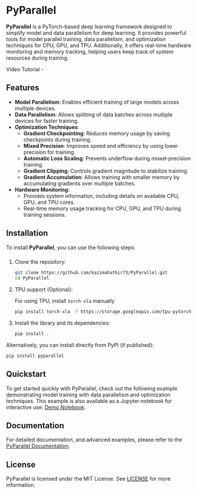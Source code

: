# PyParallel

**PyParallel** is a PyTorch-based deep learning framework designed to simplify model and data parallelism for deep learning. It provides powerful tools for model parallel training, data parallelism, and optimization techniques for CPU, GPU, and TPU. Additionally, it offers real-time hardware monitoring and memory tracking, helping users keep track of system resources during training.

Video Tutorial - 

## Features

- **Model Parallelism**: Enables efficient training of large models across multiple devices.
- **Data Parallelism**: Allows splitting of data batches across multiple devices for faster training.
- **Optimization Techniques**:
  - **Gradient Checkpointing**: Reduces memory usage by saving checkpoints during training.
  - **Mixed Precision**: Improves speed and efficiency by using lower precision for training.
  - **Automatic Loss Scaling**: Prevents underflow during mixed-precision training.
  - **Gradient Clipping**: Controls gradient magnitude to stabilize training.
  - **Gradient Accumulation**: Allows training with smaller memory by accumulating gradients over multiple batches.
- **Hardware Monitoring**:
  - Provides system information, including details on available CPU, GPU, and TPU cores.
  - Real-time memory usage tracking for CPU, GPU, and TPU during training sessions.

## Installation

To install **PyParallel**, you can use the following steps:

  ### 
  



1. Clone the repository:
   ```bash
   git clone https://github.com/kazimahathir73/PyParallel.git
   cd PyParallel
   ```
2. TPU support (Optional):
   
   For using TPU, install `torch-xla` manually
   ```bash
   pip install torch-xla -f https://storage.googleapis.com/tpu-pytorch/wheels/colab.html
   ```

4. Install the library and its dependencies:
   ```bash
   pip install .
   ```

Alternatively, you can install directly from PyPI (if published):
```bash
pip install pyparallel
```
## Quickstart

To get started quickly with PyParallel, check out the following example demonstrating model training with data parallelism and optimization techniques. This example is also available as a Jupyter notebook for interactive use: [Demo Notebook](https://github.com/kazimahathir73/PyParallel/example/demo_training.ipynb).

## Documentation

For detailed documentation, and advanced examples, please refer to the [PyParallel Documentation](https://github.com/kazimahathir73/PyParallel/docs/manual.md).

## License

PyParallel is licensed under the MIT License. See [LICENSE](https://github.com/kazimahathir73/PyParallel/LICENSE.txt) for more information.

